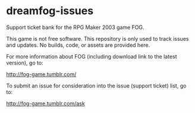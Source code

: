 # dreamfog-issues
Support ticket bank for the RPG Maker 2003 game FOG.

This game is not free software. This repository is only used to track issues and updates. No builds, code, or assets are provided here.

For more information about FOG (including download link to the latest version), go to:

http://fog-game.tumblr.com/

To submit an issue for consideration into the issue (support ticket) list, go to:

http://fog-game.tumblr.com/ask
